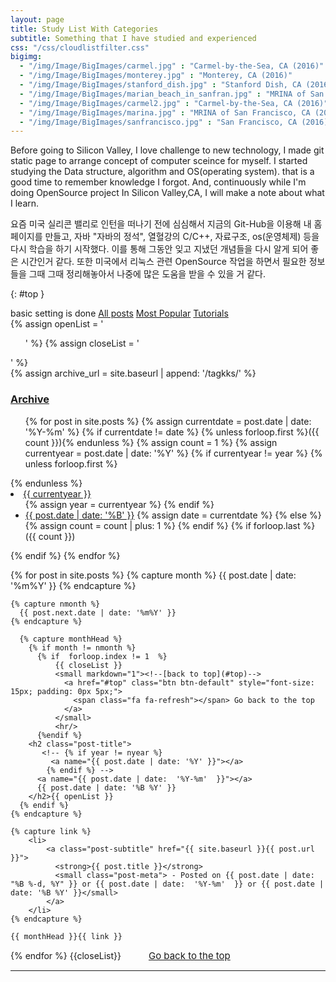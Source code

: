 ```yaml
---
layout: page
title: Study List With Categories
subtitle: Something that I have studied and experienced
css: "/css/cloudlistfilter.css"
bigimg: 
  - "/img/Image/BigImages/carmel.jpg" : "Carmel-by-the-Sea, CA (2016)"
  - "/img/Image/BigImages/monterey.jpg" : "Monterey, CA (2016)"
  - "/img/Image/BigImages/stanford_dish.jpg" : "Stanford Dish, CA (2016)"
  - "/img/Image/BigImages/marian_beach_in_sanfran.jpg" : "MRINA of San Francisco, CA (2016)"
  - "/img/Image/BigImages/carmel2.jpg" : "Carmel-by-the-Sea, CA (2016)"
  - "/img/Image/BigImages/marina.jpg" : "MRINA of San Francisco, CA (2016)"
  - "/img/Image/BigImages/sanfrancisco.jpg" : "San Francisco, CA (2016)"
---
```


Before going to Silicon Valley, I love challenge to new technology, I made git static page to arrange concept of computer sceince for myself. I started studying the Data structure, algorithm and OS(operating system). that is a good time to remember knowledge I forgot. And, continuously while I'm doing OpenSource project In Silicon Valley,CA, I will make a note about what I learn. 

요즘 미국 실리콘 밸리로 인턴을 떠나기 전에 심심해서 지금의 Git-Hub을 이용해 내 홈페이지를 만들고, 자바 "자바의 정석", 열혈강의 C/C++, 자료구조, os(운영체제) 등을 다시 학습을 하기 시작했다. 이를 통해 그동안 잊고 지냈던 개념들을 다시 알게 되어 좋은 시간인거 같다. 또한 미국에서 리눅스 관련 OpenSource 작업을 하면서 필요한 정보들을 그때 그때 정리해놓아서 나중에 많은 도움을 받을 수 있을 거 같다.

{: #top }


<!-- This code from another person ofhttps://github.com/digitaldrummerj/digitaldrummerj.github.io/blob/master/blog/archivebydate.md-->
<div class="list-filters post-preview">
  basic setting is done
  <a href="/" class="list-filter filter-selected">All posts</a>
  <a href="/popular" class="list-filter">Most Popular</a>
  <a href="/tutorials" class="list-filter">Tutorials</a>
</div>

<!---
[By Category]({{"/blog/archive/categoryview" | prepend: site.baseurl}}) | [By Tag Cloud]({{"/blog/archive/tagcloudview" | prepend: site.baseurl}}) | [All]({{ "/blog/archive/" | prepend: site.baseurl}})
--->

<div class="post-preview">
{% assign openList = '<ul class="later on">' %}
{% assign closeList = '</ul>' %}

    
  <div class="panel radius">
		{% assign archive_url = site.baseurl | append: '/tagkks/' %}
		<h3><a href="{{ archive_url }}">Archive</a></h3>
		<ul class="no-bullet">
			{% for post in site.posts %}
				{% assign currentdate = post.date | date: '%Y-%m' %}
				{% if currentdate != date %}
					{% unless forloop.first %}({{ count }})</li>{% endunless %}
					{% assign count = 1 %}
					{% assign currentyear = post.date | date: '%Y' %}
					{% if currentyear != year %}
						{% unless forloop.first %}</ul></li>{% endunless %}
						<li><span class="icon-calendar"></span><a href="{{ archive_url }}#{{ currentyear }}">{{ currentyear }}</a><ul>
						{% assign year = currentyear %}
					{% endif %}
					<li><a href="{{ archive_url }}#{{ currentdate }}">{{ post.date | date: '%B' }}</a>
					{% assign date = currentdate %}
				{% else %}
					{% assign count = count | plus: 1 %}
				{% endif %}
				{% if forloop.last %}({{ count }})</li></ul></li>{% endif %}
			{% endfor %}
		</ul>
	</div>
	

{% for post in site.posts %}
    {% capture month %}
      {{ post.date | date: '%m%Y' }}
    {% endcapture %}

    {% capture nmonth %}
      {{ post.next.date | date: '%m%Y' }}
    {% endcapture %}

      {% capture monthHead %}
        {% if month != nmonth %}
          {% if  forloop.index != 1  %}
              {{ closeList }}
              <small markdown="1"><!--[back to top](#top)-->
                <a href="#top" class="btn btn-default" style="font-size: 15px; padding: 0px 5px;">
                  <span class="fa fa-refresh"></span> Go back to the top
                </a>
              </small>
              <hr/>
          {%endif %}
        <h2 class="post-title">
           <!-- {% if year != nyear %}
             <a name="{{ post.date | date: '%Y' }}"></a>
            {% endif %} -->
          <a name="{{ post.date | date:  '%Y-%m'  }}"></a>
          {{ post.date | date: '%B %Y' }}
        </h2>{{ openList }}
      {% endif %}
    {% endcapture %}

    {% capture link %}
        <li>
            <a class="post-subtitle" href="{{ site.baseurl }}{{ post.url }}">
              <strong>{{ post.title }}</strong>
              <small class="post-meta"> - Posted on {{ post.date | date: "%B %-d, %Y" }} or {{ post.date | date:  '%Y-%m'  }} or {{ post.date | date: '%B %Y' }}</small>
            </a>
        </li>
    {% endcapture %}

    {{ monthHead }}{{ link }}
       
{% endfor %}
{{closeList}}
    <small markdown="1"><!--[back to top](#top)-->
       <a href="#top" class="btn btn-default" style="font-size: 15px; padding: 0px 5px; margin-left: 35px">
         <span class="fa fa-refresh"></span> Go back to the top
       </a>
    </small>
    <hr/>
</div>

